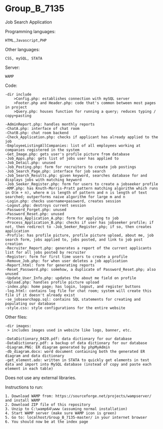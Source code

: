 # Group_B_7135
Job Search Application

Programming languages:

    HTML,Javascript,PHP

Other languages:

    CSS, mySQL, STATA

Server:

    WAMP

Code:

    -dir include
        >Config.php: establishes connection with mySQL server
        >Footer.php and Header.php: code that's common between most pages in project
        >Query.php: houses function for running a query; reduces typing / copy+pasting

    -AdminReport.php: handles monthly reports
    -ChatA.php: interface of chat room
    -ChatB.php: chat room backend
    -Check_Application.php: checks if applicant has already applied to the job
    -EmployeeListingAllCompanies: list of all employees working at companies registered in the system
    -Get_Image.php: gets user's profile picture from database
    -Job_Apps.php: gets list of jobs user has applied to
    -Job_Detail.php: unused
    -Job_Posting.php: form for recruiters to create job postings
    -Job_Search_Page.php: interface for job search
    -Job_Search_Results.php: given keyword, searches database for and displays jobs with matching keyword
    -Job_Seeker_Register.php: form for users to create a jobseeker profile
    -KMP.php: has Knuth-Morris-Pratt pattern matching algorithm which runs in O(m + n), where m is length of pattern and n is length of text searched; outperforms naive algorithm for large m and n
    -Login.php: checks username+password, creates session
    -Logout.php: destroys current session
    -Password_Forget.php: unused
    -Password_Reset.php: unused
    -Process_Application_A.php: form for applying to job
    -Process_Application_B.php: checks if user has jobseeker profile; if not, then redirect to -Job_Seeker_Register.php; if so, then creates application
    -Profile: has profile picture, profile picture upload, about me, job search form, jobs applied to, jobs posted, and link to job post creation
    -Recruiter_Report.php: generates a report of the current applicants list for all jobs posted by recruiter
    -Register: form for first time users to create a profile
    -Remove_Job.php: for when user deletes a job application
    -Report.html: form for generating reports
    -Reset_Password.php: somehow, a duplicate of Password_Reset.php; also unused
    -Update_User_Info.php: updates the about me field on profile
    -Upload.php: handles profile picture upload
    -index.php: home page; has login, logout, and register buttons
    -log.html: contains log file for chat room; system will create this file if it doesn't already exist
    -se_jobsearchapp.sql: contains SQL statements for creating and populating our database
    -style.css: style configurations for the entire website
    
  Other files:
  
    -dir images:
     > includes images used in website like logo, banner, etc.
 
    -DataDictionary_0420.pdf: data dictionary for our database
    -DataDictionary.pdf: a backup of data dictionary for our database
    -Diagram.PNG: ER diagram generated by phpMyAdmin
    -db_diagram.docx: word document containing both the generated ER diagram and data dictionary
    -get_element.ado: written in STATA to quickly get elements in test data and import into MySQL database (instead of copy and paste each element in each table)
  
 Does not use any external libraries.
 
 Instructions to run:
 
    1. Download WAMP from: https://sourceforge.net/projects/wampserver/ and install WAMP
    2. Download ZIP file of this repository
    3. Unzip to C:\wamp64\www (assuming normal installation)
    4. Start WAMP server (make sure WAMP icon is green)
    5. Go to: localhost/Group_B_7135-master/ in your internet browser
    6. You should now be at the index page
  
  

